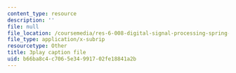 ```yaml
---
content_type: resource
description: ''
file: null
file_location: /coursemedia/res-6-008-digital-signal-processing-spring-2011/b66ba8c4c7065e34991702fe18841a2b_xRLaQ4My3ms.vtt
file_type: application/x-subrip
resourcetype: Other
title: 3play caption file
uid: b66ba8c4-c706-5e34-9917-02fe18841a2b
---
```

